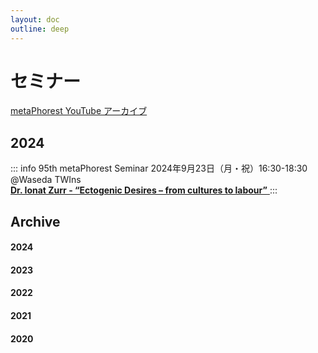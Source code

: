```yaml
---
layout: doc
outline: deep
---
```


# セミナー

[metaPhorest YouTube アーカイブ](https://www.youtube.com/channel/UCQJQ3ni1ug5oWOnTqxEujzw)

## 2024

::: info 95th metaPhorest Seminar
2024年9月23日（月・祝）16:30-18:30 @Waseda TWIns<br />
<a href="/seminars/095">
<strong>Dr. Ionat Zurr - “Ectogenic Desires – from cultures to labour”</strong>
</a>
:::

## Archive

#### 2024

#### 2023

#### 2022

#### 2021

#### 2020
